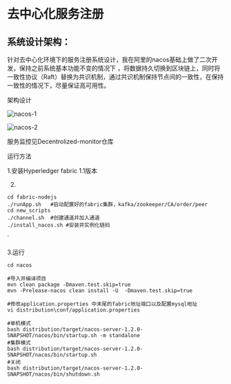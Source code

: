 # 去中心化服务注册

## 系统设计架构：

针对去中心化环境下的服务注册系统设计，我在阿里的nacos基础上做了二次开发，保持之前系统基本功能不变的情况下 ，将数据持久切换到区块链上，同时将一致性协议（Raft）替换为共识机制，通过共识机制保持节点间的一致性，在保持一致性的情况下，尽量保证高可用性。

架构设计

![nacos-1](https://github.com/modriclee/Decentrolized-ServiceRegistry/blob/master/nacos-架构图.jpg?raw=true)

![nacos-2](https://github.com/modriclee/Decentrolized-ServiceRegistry/blob/master/nacos-架构图2.jpg?raw=true)

服务监控见Decentrolized-monitor仓库

运行方法

1.安装Hyperledger fabric 1.1版本

2.

```
cd fabric-nodejs
./runApp.sh   #启动配置好的fabric集群，kafka/zookeeper/CA/order/peer
cd new_scripts
./channel.sh  #创建通道并加入通道
./install_nacos.sh #安装并实例化链码
```

`

3.运行

```
cd nacos

#导入并编译项目
mvn clean package -Dmaven.test.skip=true
mvn -Prelease-nacos clean install -U  -Dmaven.test.skip=true

#修改application.properties 中末尾的fabric地址端口以及配置mysql地址
vi distribution\conf/application.properties

#单机模式
bash distribution/target/nacos-server-1.2.0-SNAPSHOT/nacos/bin/startup.sh -m standalone
#集群模式
bash distribution/target/nacos-server-1.2.0-SNAPSHOT/nacos/bin/startup.sh
#关闭
bash distribution/target/nacos-server-1.2.0-SNAPSHOT/nacos/bin/shutdown.sh

```
